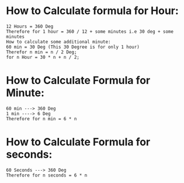 # How to Calculate formula for Hour:
    12 Hours = 360 Deg
    Therefore for 1 hour = 360 / 12 + some minutes i.e 30 deg + some minutes
    How to calculate some additional minute:
    60 min = 30 Deg (This 30 Degree is for only 1 hour)
    Therefor n min = n / 2 Deg;
    for n Hour = 30 * n + n / 2;

# How to Calculate Formula for Minute:
    60 min ---> 360 Deg 
    1 min ----> 6 Deg 
    Therefore for n min = 6 * n

# How to Calculate Formula for seconds:
    60 Seconds ---> 360 Deg
    Therefore for n seconds = 6 * n

